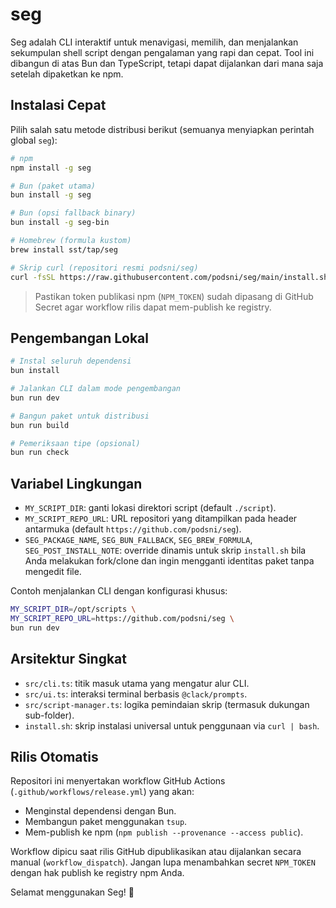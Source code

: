 # seg

Seg adalah CLI interaktif untuk menavigasi, memilih, dan menjalankan sekumpulan shell script dengan pengalaman yang rapi dan cepat. Tool ini dibangun di atas Bun dan TypeScript, tetapi dapat dijalankan dari mana saja setelah dipaketkan ke npm.

## Instalasi Cepat

Pilih salah satu metode distribusi berikut (semuanya menyiapkan perintah global `seg`):

```bash
# npm
npm install -g seg

# Bun (paket utama)
bun install -g seg

# Bun (opsi fallback binary)
bun install -g seg-bin

# Homebrew (formula kustom)
brew install sst/tap/seg

# Skrip curl (repositori resmi podsni/seg)
curl -fsSL https://raw.githubusercontent.com/podsni/seg/main/install.sh | bash
```

> Pastikan token publikasi npm (`NPM_TOKEN`) sudah dipasang di GitHub Secret agar workflow rilis dapat mem-publish ke registry.

## Pengembangan Lokal

```bash
# Instal seluruh dependensi
bun install

# Jalankan CLI dalam mode pengembangan
bun run dev

# Bangun paket untuk distribusi
bun run build

# Pemeriksaan tipe (opsional)
bun run check
```

## Variabel Lingkungan
- `MY_SCRIPT_DIR`: ganti lokasi direktori script (default `./script`).
- `MY_SCRIPT_REPO_URL`: URL repositori yang ditampilkan pada header antarmuka (default `https://github.com/podsni/seg`).
- `SEG_PACKAGE_NAME`, `SEG_BUN_FALLBACK`, `SEG_BREW_FORMULA`, `SEG_POST_INSTALL_NOTE`: override dinamis untuk skrip `install.sh` bila Anda melakukan fork/clone dan ingin mengganti identitas paket tanpa mengedit file.

Contoh menjalankan CLI dengan konfigurasi khusus:

```bash
MY_SCRIPT_DIR=/opt/scripts \
MY_SCRIPT_REPO_URL=https://github.com/podsni/seg \
bun run dev
```

## Arsitektur Singkat
- `src/cli.ts`: titik masuk utama yang mengatur alur CLI.
- `src/ui.ts`: interaksi terminal berbasis `@clack/prompts`.
- `src/script-manager.ts`: logika pemindaian skrip (termasuk dukungan sub-folder).
- `install.sh`: skrip instalasi universal untuk penggunaan via `curl | bash`.

## Rilis Otomatis

Repositori ini menyertakan workflow GitHub Actions (`.github/workflows/release.yml`) yang akan:

- Menginstal dependensi dengan Bun.
- Membangun paket menggunakan `tsup`.
- Mem-publish ke npm (`npm publish --provenance --access public`).

Workflow dipicu saat rilis GitHub dipublikasikan atau dijalankan secara manual (`workflow_dispatch`). Jangan lupa menambahkan secret `NPM_TOKEN` dengan hak publish ke registry npm Anda.

Selamat menggunakan Seg! 🎉
